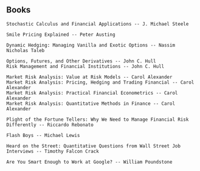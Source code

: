 

## Books

	Stochastic Calculus and Financial Applications -- J. Michael Steele
	
	Smile Pricing Explained -- Peter Austing
	
	Dynamic Hedging: Managing Vanilla and Exotic Options -- Nassim Nicholas Taleb

	Options, Futures, and Other Derivatives -- John C. Hull
	Risk Management and Financial Institutions -- John C. Hull

	Market Risk Analysis: Value at Risk Models -- Carol Alexander
	Market Risk Analysis: Pricing, Hedging and Trading Financial -- Carol Alexander
	Market Risk Analysis: Practical Financial Econometrics -- Carol Alexander
	Market Risk Analysis: Quantitative Methods in Finance -- Carol Alexander
	
	Plight of the Fortune Tellers: Why We Need to Manage Financial Risk Differently -- Riccardo Rebonato

	Flash Boys -- Michael Lewis

	Heard on the Street: Quantitative Questions from Wall Street Job Interviews -- Timothy Falcon Crack
	
	Are You Smart Enough to Work at Google? -- William Poundstone
	
